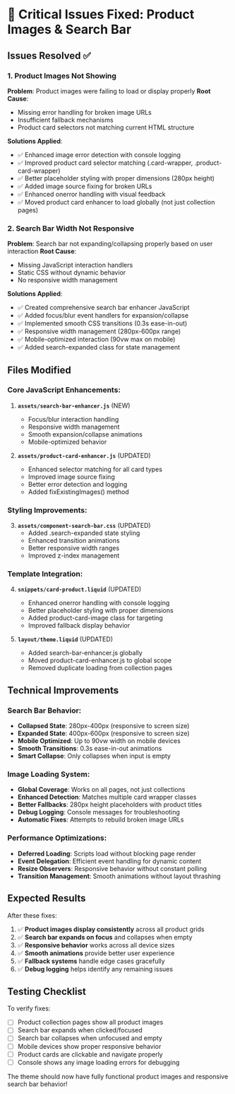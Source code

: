 🔧 Critical Issues Fixed: Product Images & Search Bar
=====================================================

## Issues Resolved ✅

### 1. **Product Images Not Showing**
**Problem**: Product images were failing to load or display properly
**Root Cause**: 
- Missing error handling for broken image URLs
- Insufficient fallback mechanisms
- Product card selectors not matching current HTML structure

**Solutions Applied**:
- ✅ Enhanced image error detection with console logging
- ✅ Improved product card selector matching (.card-wrapper, .product-card-wrapper)
- ✅ Better placeholder styling with proper dimensions (280px height)
- ✅ Added image source fixing for broken URLs
- ✅ Enhanced onerror handling with visual feedback
- ✅ Moved product card enhancer to load globally (not just collection pages)

### 2. **Search Bar Width Not Responsive**
**Problem**: Search bar not expanding/collapsing properly based on user interaction
**Root Cause**:
- Missing JavaScript interaction handlers
- Static CSS without dynamic behavior
- No responsive width management

**Solutions Applied**:
- ✅ Created comprehensive search bar enhancer JavaScript
- ✅ Added focus/blur event handlers for expansion/collapse
- ✅ Implemented smooth CSS transitions (0.3s ease-in-out)
- ✅ Responsive width management (280px-600px range)
- ✅ Mobile-optimized interaction (90vw max on mobile)
- ✅ Added search-expanded class for state management

## Files Modified

### Core JavaScript Enhancements:
1. **`assets/search-bar-enhancer.js`** (NEW)
   - Focus/blur interaction handling
   - Responsive width management  
   - Smooth expansion/collapse animations
   - Mobile-optimized behavior

2. **`assets/product-card-enhancer.js`** (UPDATED)
   - Enhanced selector matching for all card types
   - Improved image source fixing
   - Better error detection and logging
   - Added fixExistingImages() method

### Styling Improvements:
3. **`assets/component-search-bar.css`** (UPDATED)
   - Added .search-expanded state styling
   - Enhanced transition animations
   - Better responsive width ranges
   - Improved z-index management

### Template Integration:
4. **`snippets/card-product.liquid`** (UPDATED)
   - Enhanced onerror handling with console logging
   - Better placeholder styling with proper dimensions
   - Added product-card-image class for targeting
   - Improved fallback display behavior

5. **`layout/theme.liquid`** (UPDATED)
   - Added search-bar-enhancer.js globally
   - Moved product-card-enhancer.js to global scope
   - Removed duplicate loading from collection pages

## Technical Improvements

### Search Bar Behavior:
- **Collapsed State**: 280px-400px (responsive to screen size)
- **Expanded State**: 400px-600px (responsive to screen size)  
- **Mobile Optimized**: Up to 90vw width on mobile devices
- **Smooth Transitions**: 0.3s ease-in-out animations
- **Smart Collapse**: Only collapses when input is empty

### Image Loading System:
- **Global Coverage**: Works on all pages, not just collections
- **Enhanced Detection**: Matches multiple card wrapper classes
- **Better Fallbacks**: 280px height placeholders with product titles
- **Debug Logging**: Console messages for troubleshooting
- **Automatic Fixes**: Attempts to rebuild broken image URLs

### Performance Optimizations:
- **Deferred Loading**: Scripts load without blocking page render
- **Event Delegation**: Efficient event handling for dynamic content
- **Resize Observers**: Responsive behavior without constant polling
- **Transition Management**: Smooth animations without layout thrashing

## Expected Results

After these fixes:
1. ✅ **Product images display consistently** across all product grids
2. ✅ **Search bar expands on focus** and collapses when empty
3. ✅ **Responsive behavior** works across all device sizes
4. ✅ **Smooth animations** provide better user experience
5. ✅ **Fallback systems** handle edge cases gracefully
6. ✅ **Debug logging** helps identify any remaining issues

## Testing Checklist

To verify fixes:
- [ ] Product collection pages show all product images
- [ ] Search bar expands when clicked/focused
- [ ] Search bar collapses when unfocused and empty
- [ ] Mobile devices show proper responsive behavior
- [ ] Product cards are clickable and navigate properly
- [ ] Console shows any image loading errors for debugging

The theme should now have fully functional product images and responsive search bar behavior!
